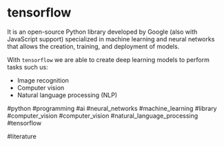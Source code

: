 # tensorflow

It is an open-source Python library developed by Google (also with JavaScript support) specialized in machine learning and neural networks that allows the creation, training, and deployment of models.

With `tensorflow` we are able to create deep learning models to perform tasks such us:
- Image recognition
- Computer vision
- Natural language processing (NLP)

#python #programming #ai #neural_networks #machine_learning #library #computer_vision #computer_vision #natural_language_processing #tensorflow

#literature

